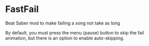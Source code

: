 # FastFail
Beat Saber mod to make failing a song not take as long

By default, you must press the menu (pause) button to skip the fail animation, but there is an option to enable auto-skipping.